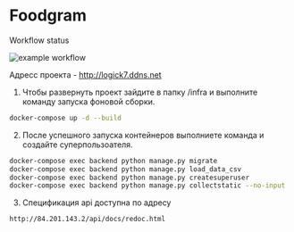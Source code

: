 # Foodgram

Workflow status

![example workflow](https://github.com/IskanderRRR/yamdb_final/actions/workflows/yamdb_workflow.yml/badge.svg)

Адресс проекта - http://logick7.ddns.net

1. Чтобы развернуть проект зайдите в папку /infra и выполните команду запуска фоновой сборки.
```bash
docker-compose up -d --build
```
2. После успешного запуска контейнеров выполниете команда и создайте суперпользоателя.
```bash
docker-compose exec backend python manage.py migrate 
docker-compose exec backend python manage.py load_data_csv
docker-compose exec backend python manage.py createsuperuser 
docker-compose exec backend python manage.py collectstatic --no-input
```
3. Спецификация api доступна по адресу
```http
http://84.201.143.2/api/docs/redoc.html
```
